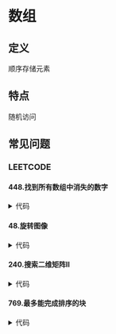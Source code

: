 # 数组 #

## 定义 ##
顺序存储元素

## 特点 ##
随机访问

## 常见问题 ##
### LEETCODE ###
#### 448.找到所有数组中消失的数字 ####
<details>
<summary>代码</summary>
<pre>
<code>
</code>
</pre>
</details>

#### 48.旋转图像 ####
<details>
<summary>代码</summary>
<pre>
<code>
</code>
</pre>
</details>

#### 240.搜索二维矩阵II ####
<details>
<summary>代码</summary>
<pre>
<code>
</code>
</pre>
</details>

#### 769.最多能完成排序的块 ####
<details>
<summary>代码</summary>
<pre>
<code>
</code>
</pre>
</details>
